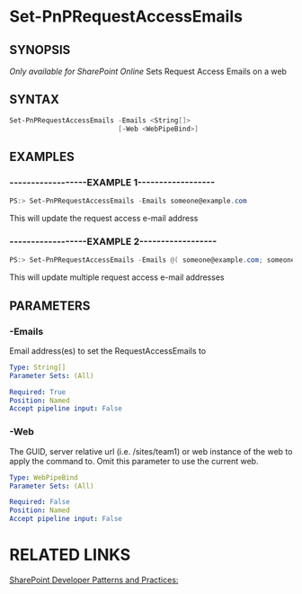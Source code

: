 # Set-PnPRequestAccessEmails

## SYNOPSIS
*Only available for SharePoint Online*
Sets Request Access Emails on a web

## SYNTAX 

```powershell
Set-PnPRequestAccessEmails -Emails <String[]>
                           [-Web <WebPipeBind>]
```


## EXAMPLES

### ------------------EXAMPLE 1------------------
```powershell
PS:> Set-PnPRequestAccessEmails -Emails someone@example.com 
```

This will update the request access e-mail address

### ------------------EXAMPLE 2------------------
```powershell
PS:> Set-PnPRequestAccessEmails -Emails @( someone@example.com; someoneelse@example.com )
```

This will update multiple request access e-mail addresses

## PARAMETERS

### -Emails
Email address(es) to set the RequestAccessEmails to

```yaml
Type: String[]
Parameter Sets: (All)

Required: True
Position: Named
Accept pipeline input: False
```

### -Web
The GUID, server relative url (i.e. /sites/team1) or web instance of the web to apply the command to. Omit this parameter to use the current web.

```yaml
Type: WebPipeBind
Parameter Sets: (All)

Required: False
Position: Named
Accept pipeline input: False
```

# RELATED LINKS

[SharePoint Developer Patterns and Practices:](http://aka.ms/sppnp)